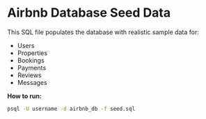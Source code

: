# Airbnb Database Seed Data

This SQL file populates the database with realistic sample data for:

- Users
- Properties
- Bookings
- Payments
- Reviews
- Messages

**How to run:**

```bash
psql -U username -d airbnb_db -f seed.sql
